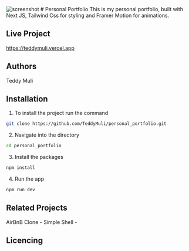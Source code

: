 <img src="https://drive.google.com/file/d/1-CxYebHswvnT4LddZkiMivvmwm1I53vf/view?usp=sharing" alt="screenshot">
# Personal Portfolio
This is my personal portfolio, built with Next JS, Tailwind Css for styling and Framer Motion for animations.

## Live Project
https://teddymuli.vercel.app

## Authors
Teddy Muli

## Installation
1. To install the project run the command
```bash
git clone https://github.com/TeddyMuli/personal_portfolio.git
```
2. Navigate into the directory
```bash
cd personal_portfolio
```

3. Install the packages
```bash
npm install
```

4. Run the app
```bash
npm run dev
```

## Related Projects
AirBnB Clone - 
Simple Shell - 

## Licencing

